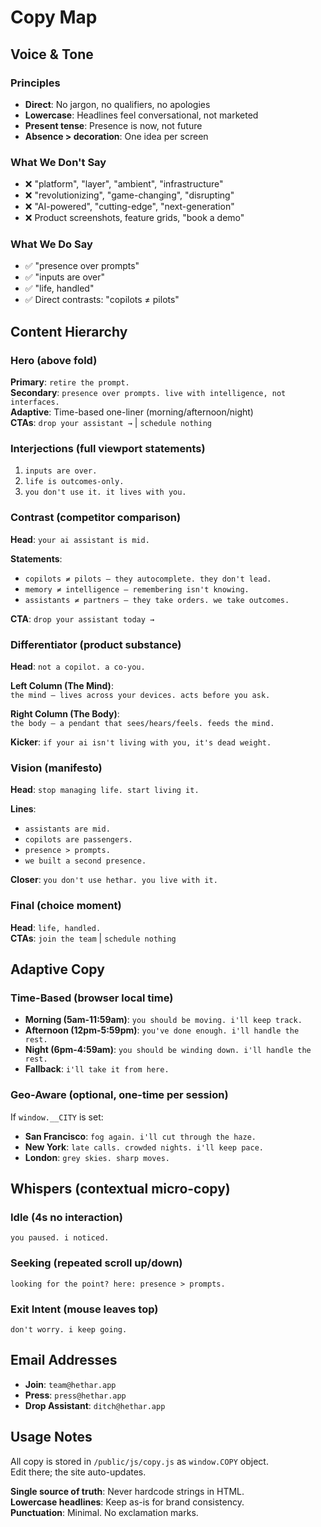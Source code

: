 # Copy Map

## Voice & Tone

### Principles
- **Direct**: No jargon, no qualifiers, no apologies
- **Lowercase**: Headlines feel conversational, not marketed
- **Present tense**: Presence is now, not future
- **Absence > decoration**: One idea per screen

### What We Don't Say
- ❌ "platform", "layer", "ambient", "infrastructure"
- ❌ "revolutionizing", "game-changing", "disrupting"
- ❌ "AI-powered", "cutting-edge", "next-generation"
- ❌ Product screenshots, feature grids, "book a demo"

### What We Do Say
- ✅ "presence over prompts"
- ✅ "inputs are over"
- ✅ "life, handled"
- ✅ Direct contrasts: "copilots ≠ pilots"

## Content Hierarchy

### Hero (above fold)
**Primary**: `retire the prompt.`  
**Secondary**: `presence over prompts. live with intelligence, not interfaces.`  
**Adaptive**: Time-based one-liner (morning/afternoon/night)  
**CTAs**: `drop your assistant →` | `schedule nothing`

### Interjections (full viewport statements)
1. `inputs are over.`
2. `life is outcomes-only.`
3. `you don't use it. it lives with you.`

### Contrast (competitor comparison)
**Head**: `your ai assistant is mid.`

**Statements**:
- `copilots ≠ pilots — they autocomplete. they don't lead.`
- `memory ≠ intelligence — remembering isn't knowing.`
- `assistants ≠ partners — they take orders. we take outcomes.`

**CTA**: `drop your assistant today →`

### Differentiator (product substance)
**Head**: `not a copilot. a co-you.`

**Left Column (The Mind)**:  
`the mind — lives across your devices. acts before you ask.`

**Right Column (The Body)**:  
`the body — a pendant that sees/hears/feels. feeds the mind.`

**Kicker**: `if your ai isn't living with you, it's dead weight.`

### Vision (manifesto)
**Head**: `stop managing life. start living it.`

**Lines**:
- `assistants are mid.`
- `copilots are passengers.`
- `presence > prompts.`
- `we built a second presence.`

**Closer**: `you don't use hethar. you live with it.`

### Final (choice moment)
**Head**: `life, handled.`  
**CTAs**: `join the team` | `schedule nothing`

## Adaptive Copy

### Time-Based (browser local time)
- **Morning (5am-11:59am)**: `you should be moving. i'll keep track.`
- **Afternoon (12pm-5:59pm)**: `you've done enough. i'll handle the rest.`
- **Night (6pm-4:59am)**: `you should be winding down. i'll handle the rest.`
- **Fallback**: `i'll take it from here.`

### Geo-Aware (optional, one-time per session)
If `window.__CITY` is set:
- **San Francisco**: `fog again. i'll cut through the haze.`
- **New York**: `late calls. crowded nights. i'll keep pace.`
- **London**: `grey skies. sharp moves.`

## Whispers (contextual micro-copy)

### Idle (4s no interaction)
`you paused. i noticed.`

### Seeking (repeated scroll up/down)
`looking for the point? here: presence > prompts.`

### Exit Intent (mouse leaves top)
`don't worry. i keep going.`

## Email Addresses

- **Join**: `team@hethar.app`
- **Press**: `press@hethar.app`
- **Drop Assistant**: `ditch@hethar.app`

## Usage Notes

All copy is stored in `/public/js/copy.js` as `window.COPY` object.  
Edit there; the site auto-updates.

**Single source of truth**: Never hardcode strings in HTML.  
**Lowercase headlines**: Keep as-is for brand consistency.  
**Punctuation**: Minimal. No exclamation marks.

